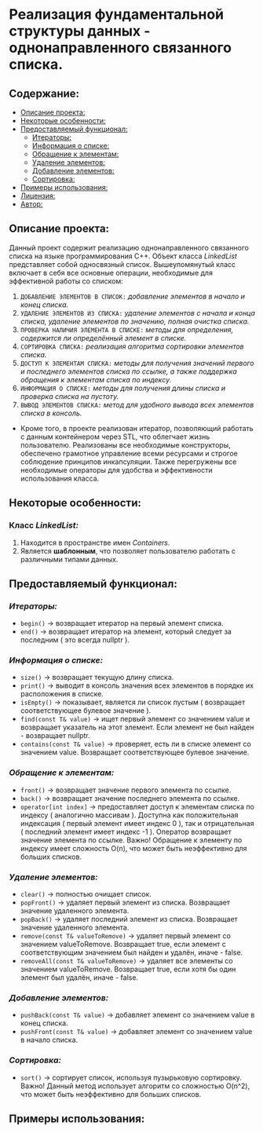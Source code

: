 # Реализация фундаментальной структуры данных - однонаправленного связанного списка.

## Содержание:

- [Описание проекта:](#описание-проекта)
- [Некоторые особенности:](#некоторые-особенности)
- [Предоставляемый функционал:](#предоставляемый-функционал)
  - [Итераторы:](#итераторы)
  - [Информация о списке:](#информация-о-списке)
  - [Обращение к элементам:](#обращение-к-элементам)
  - [Удаление элементов:](#удаление-элементов)
  - [Добавление элементов:](#добавление-элементов)
  - [Сортировка:](#сортировка)
- [Примеры использования:](#примеры-использования)
- [Лицензия:](#лицензия)
- [Автор:](#автор)

## Описание проекта:

Данный проект содержит реализацию однонаправленного связанного списка на языке программирования C++. Объект класса *LinkedList* представляет собой односвязный список. Вышеупомянутый класс включает в себя все основные операции, необходимые для эффективной работы со списком:

1) `ДОБАВЛЕНИЕ ЭЛЕМЕНТОВ В СПИСОК:` *добавление элементов в начало и конец списка.*
2) `УДАЛЕНИЕ ЭЛЕМЕНТОВ ИЗ СПИСКА:` *удаление элементов с начала и конца списка, удаление элементов по значению, полная очистка списка.*
3) `ПРОВЕРКА НАЛИЧИЯ ЭЛЕМЕНТА В СПИСКЕ:` *методы для определения, содержится ли определённый элемент в списке.*
4) `СОРТИРОВКА СПИСКА:` *реализация алгоритма сортировки элементов списка.*
5) `ДОСТУП К ЭЛЕМЕНТАМ СПИСКА:` *методы для получения значений первого и последнего элементов списка по ссылке, а также поддержка обращения к элементам списка по индексу.*
6) `ИНФОРМАЦИЯ О СПИСКЕ:` *методы для получения длины списка и проверка списка на пустоту.*
7) `ВЫВОД ЭЛЕМЕНТОВ СПИСКА:` *метод для удобного вывода всех элементов списка в консоль.*

- Кроме того, в проекте реализован итератор, позволяющий работать с данным контейнером через STL, что облегчает жизнь пользователю. Реализованы все необходимые конструкторы, обеспечено грамотное управление всеми ресурсами и строгое соблюдение принципов инкапсуляции. Также перегружены все необходимые операторы для удобства и эффективности использования класса.

## Некоторые особенности:

### Класс *LinkedList:*
1) Находится в пространстве имен *Containers*.
2) Является **шаблонным**, что позволяет пользователю работать с различными типами данных.

## Предоставляемый функционал:

### *Итераторы:*
- ```begin()``` -> возвращает итератор на первый элемент списка.
- ```end()``` -> возвращает итератор на элемент, который следует за последним ( это всегда nullptr ).

### *Информация о списке:*
- ```size()``` -> возвращает текущую длину списка.
- ```print()``` -> выводит в консоль значения всех элементов в порядке их расположения в списке.
- ```isEmpty()``` -> показывает, является ли список пустым ( возвращает соответствующее булевое значение ).
- ```find(const T& value)``` -> ищет первый элемент со значением value и возвращает указатель на этот элемент. Если элемент не был найден - возвращает nullptr.
- ```contains(const T& value)``` -> проверяет, есть ли в списке элемент со значением value. Возвращает соответствующее булевое значение.

### *Обращение к элементам:*
- ```front()``` -> возвращает значение первого элемента по ссылке.
- ```back()``` -> возвращает значение последнего элемента по ссылке.
- ```operator[int index]``` -> предоставляет доступ к элементам списка по индексу ( аналогично массивам ). Доступна как положительная индексация ( первый элемент имеет индекс 0 ), так и отрицательная ( последний элемент имеет индекс -1 ). Оператор возвращает значение элемента по ссылке. Важно! Обращение к элементу по индексу имеет сложность O(n), что может быть неэффективно для больших списков.

### *Удаление элементов:*
- ```clear()``` -> полностью очищает список.
- ```popFront()``` -> удаляет первый элемент из списка. Возвращает значение удаленного элемента.
- ```popBack()``` -> удаляет последний элемент из списка. Возвращает значение удаленного элемента.
- ```remove(const T& valueToRemove)``` -> удаляет первый элемент со значением valueToRemove. Возвращает true, если элемент с соответствующим значением был найден и удалён, иначе - false.
- ```removeAll(const T& valueToRemove)``` -> удаляет все элементы со значением valueToRemove. Возвращает true, если хотя бы один элемент был удалён, иначе - false.

### *Добавление элементов:*
- ```pushBack(const T& value)``` -> добавляет элемент со значением value в конец списка.
- ```pushFront(const T& value)``` -> добавляет элемент со значением value в начало списка.

### *Сортировка:*
- ```sort()``` -> сортирует список, используя пузырьковую сортировку. Важно! Данный метод использует алгоритм со сложностью O(n^2), что может быть неэффективно для больших списков.

## Примеры использования:
